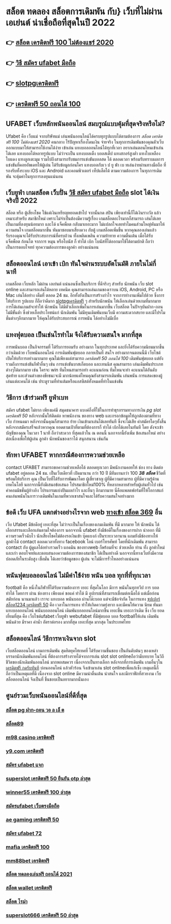 # สล็อต ทดลอง  สล็อตการเดิมพัน กับ} เว็บที่ไม่ผ่านเอเย่นต์ น่าเชื่อถือที่สุดในปี 2022 

## 👉 [สล็อต เครดิตฟรี 100 ไม่ต้องแชร์ 2020](https://member.mabet.net/?action=login)
## 👉 [วิธี สมัคร ufabet มือถือ](https://mabet.net/credit-free-100/)
## 👉 [slotpgเครดิตฟรี](https://bio.link/tisawago)
## 👉 [เครดิตฟรี 50 ถอนได้ 100](https://mabet.net/20-free-100/)

## UFABET เว็บหลักพนันออนไลน์ สมบรูณ์แบบคุ้มที่สุดจริงหรือไม่?

Ufabet  คือ  เว็บแม่ จากบริษัทแม่ เล่นพนันออนไลน์ได้ครบทุกรูปแบบได้ตามต้องการ *สล็อต เครดิตฟรี 100 ไม่ต้องแชร์ 2020*  คนกลาง ไร้ปัญหาเรื่องโดนเงิน   จ่ายจริง ในทุกการเดิมพันของคุณตัวเว็บออกแบบมาให้สามารถใช้งานได้ง่าย เข้าเล่น แทงบอลออนไลน์ได้ทุกที่เวลา อยากเล่นตอนไหนเข้าเล่นได้เลย  แทงบอลได้หลายรูปแบบ ไม่ว่าจะเป็น แทงบอลเต็ง บอลสเต็ป แทงสกอร์สูงต่ำ แทงใบเหลืองใบแดง แทงลูกเตะมุม รวมไปถึงสามารถรับชมการแข่งขันบอลสด ได้ ตลอดเวลา พร้อมรับทราบผลการแข่งขันที่คอยอัพเดทให้ผู้เล่น  ได้รับข้อมูลก่อนใคร แทงบอลกับเว ป ยู ฟ่า เบ ทเล่นง่ายผ่านทางมือถือ ที่รองรับทั้งระบบ iOS และ Android และคอมพิวเตอร์ เท็ปแล็ตได้  ตามความต้องการ ในทุกการเดิมพัน จะคุ้มค่าในทุกการลงทุนแน่นอน


## เว็บยูฟ่า เกมสล็อต เว็บปั่น [วิธี สมัคร ufabet มือถือ](https://bio.link/tisawago) slot ได้เงินจริงปี 2022

สล็อต หรือ ตู้เสี่ยงโชค ใช้แค่เงินเหรียญหยอดเข้าไป จากนั้นกด   สปิน  เพียงเท่านี้ก็ได้เงินรางวัล แล้ว เหมาะสำหรับ สมาชิกใหม่ เพราะไม่จำเป็นต้องมีความรู้เรื่อง เกมสล็อตอะไรมากก็สามารถ เล่นได้เลย เป็นเกมที่ลงทุนน้อยมาก และได้ แจ็คพ็อต กลับมาเยอะมาก ไม่แปลกใจเลยทำไมคนส่วนใหญ่หันมาให้ความสนใจ เกมสล็อตมากขึ้น หันมาชอบมาเสี่ยงดวง กับตู้  เกมสล็อตเพิ่มขึ้น หากคุณลองเล่นแล้วรับรองคุณจะได้รับประสบการณ์ที่ครบถ้วน ทั้งเพลิดเพลิน  ความท้าทาย ความตื่นเต้น เมื่อได้รับ แจ็คพ็อต ก้อนโต จากการ หมุน หรือโบนัส  ก็ ทำได้  เบิก  โบนัสที่ได้ออกมาใช้ได้ตามปกติ ถือว่าเป็นการตอบโจทย์ ทุกความต้องการของลูกค้า อย่างแน่นอน 


##  สล็อตออนไลน์  เอาเข้า  เบิก  ทันใจผ่านระบบอัตโนมัติ  ภายในไม่กี่นาที 

เกมสล็อต เว็บหลัก ไม่ผ่าน เอเย่นต์ แน่นอนซึ่งเป็นบริการ ที่ดีจริงๆ สำหรับ นักพนัน เว็บ slot online และสามารถเล่นได้หลาย เทคนิค  คุณสามารถเล่นเกมของเราบน iOS, Android, PC หรือ Mac เล่นได้อย่าง เต็มที่ ตลอด 24 ชม. อีกทั้งยังเป็นการสร้างกำไร จากการทำงานเพิ่มไปด้วย ซึ่งการให้บริการ รูปแบบ ก็ถือว่าดีมาก [slotpgเครดิตฟรี](https://mabet.net/20-free-100/) ๆ สำหรับนักพนัน ให้เลือกเล่นด้วยเกมที่มากมาย การได้เล่นเกมส์จะทำให้ นักพนัน ได้มีตัวเลือกเพิ่มในการเล่นมากขึ้น เว็บสล็อต ในปัจจุบันฝาก-ถอนไม่มีขั้นต่ำ ซึ่งช่วยเอื้อประโยชน์แก่  นักเดิมพัน  ไม่มีทุนเดิมพันบนเว็บมี ความสะดวกสบาย และมีโปรโมชั่นต่างๆอีกมากมาย ให้คุณได้รับประสบการณ์ การพนัน ได้อย่างไม่มีเบื่อ

##  แทงฟุตบอล เป็นเช่นไรทำไม จึงได้รับความสนใจ มากที่สุด

 การพนันบอล  เป็นกิจกรรมที่ ได้รับการยอมรับ  อย่างมาก ในทุกประเทศ และยิ่งได้รับความนิยมมากขึ้นกว่าเดิมด้วย  เว็บพนันออนไลน์  การเดิมพันฟุตบอล กลายเป็นที่ สนใจ อย่างมากจนตอนนี้มี เว็บไซต์ เปิดให้บริการอย่างมากมาย คุณไม่เพียงแต่สามารถ *เครดิตฟรี 50 ถอนได้ 100* เดิมพันฟุตบอล แต่ยังรวมถึงการแข่งขันกีฬาอื่นๆ  เช่น การแข่งขันบาสเก็ตบอล และเทนนิส คุณสามารถ เล่นเดิมพันประเภทต่างๆได้มากมาย  เช่น ใครจะ win  ทีมไหนสามารถทำ คะแนนก่อน ทีมไหนจะทำ คะแนนได้อันดับสุดท้าย และส่วนต่างของชัยชนะจะมี มากน้อยแค่ไหนคุณยังสามารถเดิมพัน เล่นพนัน การแสดงของผู้เล่นแต่ละคนได้ เช่น ประตูรวมที่ทำแต้มหรือแอสซิสต์ทั้งหมดที่ทำในแข่งขัน

## วิธีการ เข้าร่วมฟรี  ยูฟ่าเบท

สมัคร ufabet   ไม่ยาก  เพียงแค่มี  สมุดธนาคาร  แบงค์กิ้งที่ใช้ในการทำธุรกรรมทางการเงิน *pg slot เครดิตฟรี 50* หลังจากนั้นให้ติดต่อ หาพนักงาน ของทาง  web  และกรอกข้อมูลให้ถูกต้องตามที่ทาง เว็บ กำหนดมา หลังจากนั้นคุณก็สามารถ  ย้าย เงินเข้ามาเล่นได้เลยทันที ซึ่งจะไม่เสีย ค่าสมัครใดๆทั้งสิ้น หลังจากสมัครเสร็จแล้วหากคุณ ยอดตามเป้าที่ตามที่ต้องการก็ ทำได้  เบิกได้เลยในทันที โดย ตังจะเข้าบัญชีของคุณ  ในเวลา 1 นาที ถือว่าสะดวก ที่สุดแล้วใน ณ ตอนนี้ นอกจากนี้ยังเพิ่ม ข้อเสนอใหม่ อย่างต่อเนื่องเพื่อให้ผู้เล่น ลูกค้า นักพนันของเราได้ สนุกสนาน เช่นกัน

##  ทักหา  UFABET หากกรณีต้องการความช่วยเหลือ

 contact   UFABET สามารถขอความช่วยเหลือได้ ตลอดทุกเวลา มีพนักงานคอยให้  ช่อง ทาง ติดต่อ ufabet อยู่ตลอด 24 ชม. เป็นเว็บเดียวที่ เปิดมานาน กว่า 10 ปี มีทีมงานกว่า 100 ***38 สล็อต*** ชีวิตที่พร้อมให้บริการ คุณ เป็นเว็บที่ได้รับการพัฒนาโดย ผู้เชี่ยวชาญ ผู้ที่มีความสามารถ ผู้ที่มีความรู้ด้านเทคโนโลยี นอกจากนี้ยังมีเสนอข้อเสนอ  โปรสมาชิกใหม่100% ที่หลากหลายสำหรับผู้เล่นทั่วไป เช่น ค่าคอมมิชชั่นผู้อ้างอิง โปรแกรมแบ่งปันผลกำไร และอื่นๆ อีกมากมาย นี่คือแพลตฟอร์มที่ให้โอกาสแก่ คนเล่นพนันในการวางเดิมพันในเกมที่พวกเขาสนใจและได้รับความสนใจอย่างมาก


## ข้อดี เว็บ UFA แตกต่างอย่างไรจาก web [ทางเข้า สล็อต 369](https://mabet.net/) อื่น

เว็บ Ufabet  มีข้อดีอยู่ เยอะที่สุด ไม่ว่าจะเป็นในเรื่องของเกมเดิมพัน ที่มี มากมาย  ให้ นักพนัน ได้เลือกสรรและเลือกเล่นตามใจต้องการ นอกจากนี้ ufabet ยังมีข้อดีในเรื่องของการฝาก   นำออก ที่มีความรวดเร็วฉับไว  นักเสี่ยงโชคไม่ต้องรอเงินเข้า บุ๊คแบงก์ เป็นระยะเวลานาน แถมยังมีช่องทางให้ ลูกค้าได้ contact  ตลอดเวลาทั้งทาง facebook ไลน์ เบอร์โทรศัพท์ โดยที่นักเดิมพัน สามารถ contact  กับ ผู้ดูแลได้อย่างรวดเร็ว  แอดมิน ของทางweb ก็พร้อมที่จะ ช่วยเหลือ ท่าน ทั้ง ลูกค้าใหม่และเก่า ตอบโจทย์และตอบสนองความต้องการของสมาชิก  ได้เป็นอย่างดี นอกจากนี้ทางเว็บยังมีความปลอดภัยในระดับสูง  เชื่อมั่น ได้เลยว่าข้อมูลของ ผู้เล่น จะไม่มีการรั่วไหลอย่างแน่นอน


##  พนันฟุตบอลออนไลน์  ไม่มีค่าใช้ง่าย  พนัน  บอล ทุกที่ที่ทุกเวลา

 football คือ หนึ่งในกีฬาที่ได้รับความต้องการ เยอะ ที่สุดในโลก มีการ พนันในทุกทวีป การ บอล  ทำได้  โดยการ ผ่าน  ช่องทาง เพียงแค่ ขอแค่ ทำได้ มี อุปกรณ์ที่สามารถเชื่อมต่อเน็ตได้ แต่เมื่อก่อน สมัยก่อน นานมาแล้ว เราจะ แทงบอล  พนันบอล ผ่านโต๊ะบอล แต่จะมีข้อจำกัด ในการแทง  [ซุปเปอร์ สล็อต1234 เครดิตฟรี 50](https://mabet.net/register/) คือ เวลาในการแทง  ทำให้เกิดความยุ่งยาก และมีคนให้ความ นิยม หันมาแทงบอลออนไลน์ พนันบอลออนไลน์ เดิมพันบอลออนไลน์มากขึ้น เยอะขึ้น เยอะกว่าเดิม ซึ่ง เว็บ   ยอดเยี่ยมที่สุด  คือ เว็บไซต์ufabet เว็บยูฟ่า webufabet ที่มีฟุตบอล บอล footballให้เล่น เดิมพัน พนันด้วย มีราคา ค่าน้ำ อัตราต่อรอง มากที่สุด เยอะที่สุด มากสุด ในประเทศไทย



## สล็อตออนไลน์  วิธีการหาเงินจาก slot 

 เว็บสล็อตออนไลน์  เกมการเดิมพัน สุดฮิตยุคไฮเทคที่ ได้รับความชื่นชอบ เป็นอันดับต้นๆ ของเหล่าบรรดานักเดิมพันออนไลน์  ที่ต้องการสร้างรายได้จากการเล่น slot   slot onlineถือว่ามีบทบาท ในวิถีชีวิตของนักเดิมพันออนไลน์ มากพอสมควร เนื่องจากเป็นทางเลือก หลังจากที่การเดิมพัน เกมอื่นๆใน [เครดิตฟรี กดรับทันที](https://mabet.net/credit-free-50/) บ่อนออนไลน์ แล้วหัวร้อน  จึงเข้ามาเล่น slot onlineเพื่อแก้เซ็ง เหตุผลนี้ก็ถือว่าเป็นเหตุผลที่ดี เนื่องจาก slot online มีความน่าตื่นเต้น น่าสนใจ และมีกราฟิกที่สวยงาม  เว็บสล็อตออนไลน์ จึงเป็นที่ ชื่นชอบเป็นอยากมากนั่นเอง


## ศูนย์รวมเว็บพนันออนไลน์ที่ดีที่สุด

### [สล็อต pg ฝาก-ถอน วอ ล เล็ ต](https://atom.io/themes/MABET.net%20สล็อตเว็บตรง%20superslot%20เครดิตฟรี50%20otp%202021%20008%20สล็อต%20สล็อตอตกหนัก%2020รับ100)
### [สล็อต89](https://atom.io/themes/MABET.net%20สล็อตเว็บตรง%20ib888%20เครดิตฟรี%20008%20สล็อต%20สล็อตอตกหนัก%2020รับ100)
### [m98 casino เครดิตฟรี](https://atom.io/themes/MABET.net%20สล็อตเว็บตรง%208xbet%20เครดิตฟรี%20008%20สล็อต%20สล็อตอตกหนัก%2020รับ100)
### [y9.com เครดิตฟรี](https://atom.io/themes/MABET.net%20สล็อตเว็บตรง%20amb%20superslot%20เครดิตฟรี%2050%20008%20สล็อต%20สล็อตอตกหนัก%2020รับ100)
### [สมัคร ufabet แจก](https://atom.io/themes/MABET.net%20สล็อตเว็บตรง%20คิง%20สล็อต%20008%20สล็อต%20สล็อตอตกหนัก%2020รับ100)
### [superslot เครดิตฟรี 50 ยืนยัน otp ล่าสุด](https://atom.io/themes/MABET.net%20สล็อตเว็บตรง%2089%20เครดิตฟรี%20008%20สล็อต%20สล็อตอตกหนัก%2020รับ100)
### [winner55 เครดิตฟรี 100 ล่าสุด](https://atom.io/themes/MABET.net%20สล็อตเว็บตรง%20lucia%20689สล็อต%20008%20สล็อต%20สล็อตอตกหนัก%2020รับ100)
### [สมัครufabet เว็บตรงมือถือ](https://atom.io/themes/MABET.net%20สล็อตเว็บตรง%20สมัคร%20ufabet%20auto%20ไม่มีขั้นต่ำ%20008%20สล็อต%20สล็อตอตกหนัก%2020รับ100)
### [ae gaming เครดิตฟรี 50](https://atom.io/themes/MABET.net%20สล็อตเว็บตรง%20บาคาร่า%20สล็อต%20008%20สล็อต%20สล็อตอตกหนัก%2020รับ100)
### [สมัคร ufabet 72](https://atom.io/themes/MABET.net%20สล็อตเว็บตรง%20เครดิตฟรี%2050%20ทํา%20ยอด%20300%20ถอน%20300%20ล่าสุด%20008%20สล็อต%20สล็อตอตกหนัก%2020รับ100)
### [mafia เครดิตฟรี 100](https://atom.io/themes/MABET.net%20สล็อตเว็บตรง%20เว็บ%20superslot%20เครดิตฟรี%2050%20ยืนยัน%20otp%20ถอนได้%20300%20ล่าสุด%20008%20สล็อต%20สล็อตอตกหนัก%2020รับ100)
### [mm88bet เครดิตฟรี](https://atom.io/themes/MABET.net%20สล็อตเว็บตรง%20สล็อตpg%20เติม%20true%20wallet%20ฝาก-ถอน%20ไม่มี%20ขั้น%20ต่ํา%202021%20008%20สล็อต%20สล็อตอตกหนัก%2020รับ100)
### [สล็อต ทดลองเล่นฟรี ถอนได้ 2021](https://atom.io/themes/MABET.net%20สล็อตเว็บตรง%20เกม%20สล็อต%20u31%20008%20สล็อต%20สล็อตอตกหนัก%2020รับ100)
### [สล็อต wallet เครดิตฟรี](https://atom.io/themes/MABET.net%20สล็อตเว็บตรง%20betflik%20เครดิตฟรี%2050%20ล่าสุด%20วันนี้%20008%20สล็อต%20สล็อตอตกหนัก%2020รับ100)
### [สล็อต โรม่า](https://atom.io/themes/MABET.net%20สล็อตเว็บตรง%20สล็อต777ฟรีเครดิต50%20008%20สล็อต%20สล็อตอตกหนัก%2020รับ100)
### [superslot666 เครดิตฟรี 50 ล่าสุด](https://atom.io/themes/MABET.net%20สล็อตเว็บตรง%20pg%20slot%20เครดิตฟรี%2050%20008%20สล็อต%20สล็อตอตกหนัก%2020รับ100)